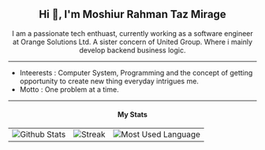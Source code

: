 <h2 align="center">Hi 👋, I'm Moshiur Rahman Taz Mirage</h2>
<p align="center">I am a passionate tech enthuast, currently working as a software engineer at Orange Solutions Ltd. A sister concern of United Group. Where i mainly develop backend business logic.</p>
<hr />

- Inteerests : Computer System, Programming and the concept of getting opportunity to create new thing everyday intrigues me.
- Motto : One problem at a time.

<hr/>

<h4 align="center">My Stats</h4>


| |       | |
| ----------- | ----------- |-------------------|
| ![Github Stats](https://github-readme-stats.vercel.app/api?username=moshiur-rahman-mirage&theme=default&show_icons=true&hide_border=true&count_private=true) | ![Streak](https://github-readme-streak-stats.herokuapp.com/?user=moshiur-rahman-mirage&theme=default&hide_border=true) | ![Most Used Language](https://github-readme-stats.vercel.app/api/top-langs/?username=moshiur-rahman-mirage&theme=default&show_icons=true&hide_border=true&layout=compact)|
